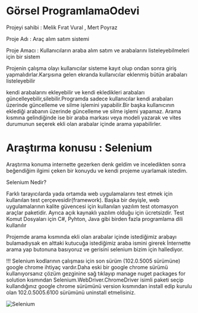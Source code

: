 # Görsel ProgramlamaOdevi
Projeyi sahibi : Melik Fırat Vural , Mert Poyraz
 
Proje Adı : Araç alım satım sistemi 
 
Proje Amacı : Kullanıcıların araba alım satım ve arabalarını listeleyebilmeleri için bir sistem

Projenin çalışma olayı kullanıcılar sisteme kayıt olup ondan sonra giriş yapmalıdırlar.Karşısına gelen ekranda kullanıcılar eklenmiş bütün arabaları listeleyebilir

kendi arabalarını ekleyebilir ve kendi ekledikleri arabaları güncelleyebilir,silebilir.Programda sadece kullanıcılar kendi arabaları üzerinde güncelleme ve 
silme işlemini yapabilir.Bir başka kullanıcının eklediği arabanın üzerinde güncelleme ve silme işlemi yapamaz.
Arama kısmına gelindiğinde ise bir araba markası veya modeli yazarak ve vites durumunun seçerek ekli olan arabalar içinde arama yapabilirler.


# Araştırma konusu : Selenium
Araştırma konuma internette gezerken denk geldim ve inceledikten sonra beğendiğim ilgimi çeken bir konuydu ve kendi projeme uyarlamak istedim.

Selenium Nedir?

Farklı tarayıcılarda yada ortamda web uygulamalarını test etmek için kullanılan test çerçevesidir(framework). Başka bir deyişle, web uygulamalarının kalite güvencesi için kullanılan yazılım test otomasyon araçlar paketidir. Ayrıca açık kaynaklı yazılım olduğu için ücretsizdir. Test Komut Dosyaları için C#, Pyhton, Java gibi birden fazla programlama dili kullanılır

Projemde arama kısmında ekli olan arabalar içinde istediğimiz arabayı bulamadıysak en alttaki kutucuğa istediğimiz araba ismini girerek İnternette arama yap 
butonuna basıyoruz ve gerisini selenium bizim için hallediyor.

!!! Selenium kodlarının çalışması için son sürüm (102.0.5005 sürümüne) google chrome ihtiyaç vardır.Daha eski bir google chrome sürümü
kullanıyorsanız çözüm gezginine sağ tıklayıp manage nuget packages for solution kısmından Selenium.WebDriver.ChromeDriver isimli
paketi seçip kullandığınız google chrome sürümünü version kısmından install edip kurulu olan 102.0.5005.6100 sürümünü uninstall etmelisiniz.

![Selenium](https://user-images.githubusercontent.com/106485733/170883953-8ce08934-cc2b-441b-9869-cdfcc0588f65.gif)
